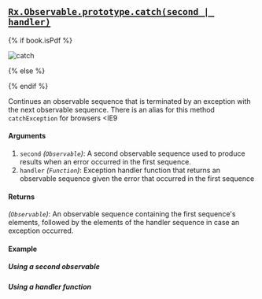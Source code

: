 ## [`Rx.Observable.prototype.catch(second | handler)`](https://github.com/Reactive-Extensions/RxJS/blob/master/src/core/linq/observable/catch.js)

{% if book.isPdf %}

![catch](http://reactivex.io/documentation/operators/images/Catch.png)

{% else %}



{% endif %}

Continues an observable sequence that is terminated by an exception with the next observable sequence.  There is an alias for this method `catchException` for browsers <IE9

#### Arguments
1. `second` *(`Observable`)*: A second observable sequence used to produce results when an error occurred in the first sequence.
1. `handler` *(`Function`)*: Exception handler function that returns an observable sequence given the error that occurred in the first sequence

#### Returns
*(`Observable`)*: An observable sequence containing the first sequence's elements, followed by the elements of the handler sequence in case an exception occurred.

#### Example

##### Using a second observable

[](http://jsbin.com/paxiz/1/embed?js,console)

##### Using a handler function

[](http://jsbin.com/nikay/1/embed?js,console)